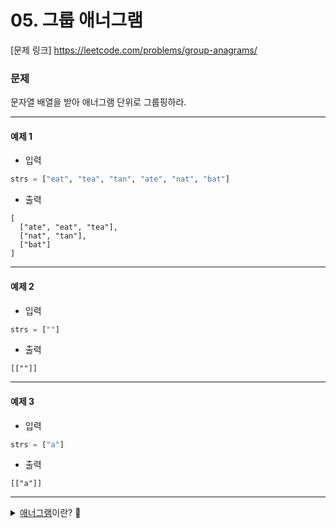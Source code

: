 # 05. 그룹 애너그램

[문제 링크] https://leetcode.com/problems/group-anagrams/

### 문제
<p>문자열 배열을 받아 애너그램 단위로 그룹핑하라.</p>

---

#### 예제 1
* 입력
```python
strs = ["eat", "tea", "tan", "ate", "nat", "bat"]
```
* 출력
```
[
  ["ate", "eat", "tea"],
  ["nat", "tan"],
  ["bat"]
]
```

---

#### 예제 2
* 입력
```python
strs = [""]
```
* 출력
```
[[""]]
```

---

#### 예제 3
* 입력
```python
strs = ["a"]
```
* 출력
```
[["a"]]
```

---

<details>
<summary> <u>애너그램</u>이란? 🤔 </summary>
문자를 재배열하여 다른 뜻을 가진 단어로 바꾸는 것
</details>